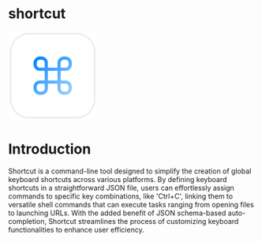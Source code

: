 # shortcut

<img src="https://github.com/thewh1teagle/shortcut/blob/main/design/logo.png?raw=true" width=180 >

# Introduction

Shortcut is a command-line tool designed to simplify the creation of global keyboard shortcuts across various platforms. By defining keyboard shortcuts in a straightforward JSON file, users can effortlessly assign commands to specific key combinations, like 'Ctrl+C', linking them to versatile shell commands that can execute tasks ranging from opening files to launching URLs. With the added benefit of JSON schema-based auto-completion, Shortcut streamlines the process of customizing keyboard functionalities to enhance user efficiency.
